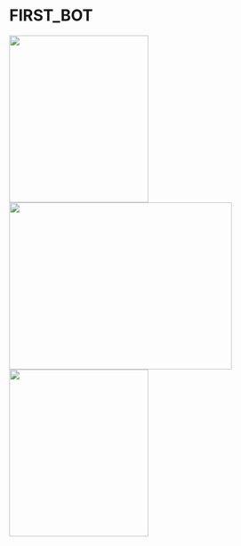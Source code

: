# FIRST_BOT
<a href="url"><img src="https://uzsmart.uz/savol-javob/img/namoz-vaqtlari-2020-yil-aprel.jpg" align="left" height="300" width="250" ></a>
<a href="url"><img src="https://lh3.googleusercontent.com/proxy/i8UbjyAbB_tS0BTsS_4xcCu2qOhSb155nm-14Z5-omwgjq0FNA0KWxA1ajrmFwLzIP5f29SbOnM6kw7j-xFIQCBK-YjjgjRTham1qBjMG7xgM7VzFNkpqMyjrCgAIQ" align="left" height="300" width="400" ></a>

<a href="url"><img src="https://telegra.ph/file/7509062772eddf79312b0.jpg" align="left" height="300" width="250" ></a>







